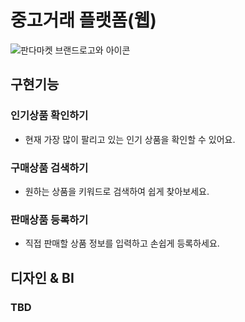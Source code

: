 # 중고거래 플랫폼(웹)
![판다마켓 브랜드로고와 아이콘](/sprint_mission2/images/logo/panda-market-logo.png)
## 구현기능
### 인기상품 확인하기
- 현재 가장 많이 팔리고 있는 인기 상품을 확인할 수 있어요.
### 구매상품 검색하기
- 원하는 상품을 키워드로 검색하여 쉽게 찾아보세요.
### 판매상품 등록하기
- 직접 판매할 상품 정보를 입력하고 손쉽게 등록하세요.
## 디자인 & BI
### TBD